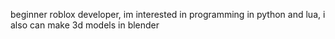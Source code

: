 beginner roblox developer, im interested in programming in python and lua,
i also can make 3d models in blender
